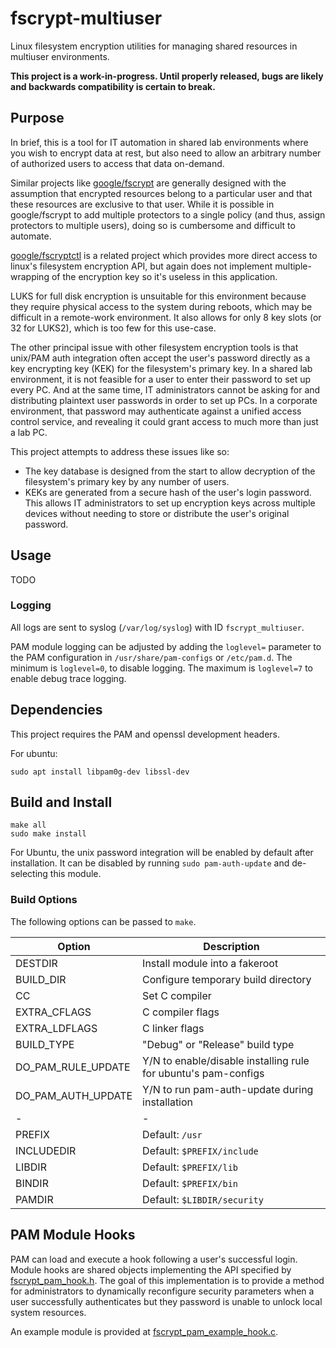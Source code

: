 # fscrypt-multiuser
Linux filesystem encryption utilities for managing shared resources in multiuser environments.

**This project is a work-in-progress. Until properly released, bugs are likely and backwards compatibility is certain to break.**

## Purpose
In brief, this is a tool for IT automation in shared lab environments where you wish to encrypt data at rest, but also need to allow an arbitrary number of authorized users to access that data on-demand.

Similar projects like [google/fscrypt](https://github.com/google/fscrypt) are generally designed with the assumption that encrypted resources belong to a particular user and that these resources are exclusive to that user. While it is possible in google/fscrypt to add multiple protectors to a single policy (and thus, assign protectors to multiple users), doing so is cumbersome and difficult to automate.

[google/fscryptctl](https://github.com/google/fscryptctl) is a related project which provides more direct access to linux's filesystem encryption API, but again does not implement multiple-wrapping of the encryption key so it's useless in this application.

LUKS for full disk encryption is unsuitable for this environment because they require physical access to the system during reboots, which may be difficult in a remote-work environment. It also allows for only 8 key slots (or 32 for LUKS2), which is too few for this use-case.

The other principal issue with other filesystem encryption tools is that unix/PAM auth integration often accept the user's password directly as a key encrypting key (KEK) for the filesystem's primary key. In a shared lab environment, it is not feasible for a user to enter their password to set up every PC. And at the same time, IT administrators cannot be asking for and distributing plaintext user passwords in order to set up PCs. In a corporate environment, that password may authenticate against a unified access control service, and revealing it could grant access to much more than just a lab PC.

This project attempts to address these issues like so:
- The key database is designed from the start to allow decryption of the filesystem's primary key by any number of users.
- KEKs are generated from a secure hash of the user's login password. This allows IT administrators to set up encryption keys across multiple devices without needing to store or distribute the user's original password.

## Usage

TODO

### Logging

All logs are sent to syslog (`/var/log/syslog`) with ID `fscrypt_multiuser`.

PAM module logging can be adjusted by adding the `loglevel=` parameter to the PAM configuration in `/usr/share/pam-configs` or `/etc/pam.d`. The minimum is `loglevel=0`, to disable logging. The maximum is `loglevel=7` to enable debug trace logging.

## Dependencies
This project requires the PAM and openssl development headers.

For ubuntu:
```
sudo apt install libpam0g-dev libssl-dev
```

## Build and Install
```
make all
sudo make install
```

For Ubuntu, the unix password integration will be enabled by default after installation. It can be disabled by running `sudo pam-auth-update` and de-selecting this module.

### Build Options

The following options can be passed to `make`.

| Option | Description |
| - | - |
| DESTDIR | Install module into a fakeroot |
| BUILD_DIR | Configure temporary build directory |
| CC | Set C compiler |
| EXTRA_CFLAGS | C compiler flags |
| EXTRA_LDFLAGS | C linker flags |
| BUILD_TYPE | "Debug" or "Release" build type |
| DO_PAM_RULE_UPDATE | Y/N to enable/disable installing rule for ubuntu's pam-configs |
| DO_PAM_AUTH_UPDATE | Y/N to run pam-auth-update during installation |
| - | - |
| PREFIX | Default: `/usr` |
| INCLUDEDIR | Default: `$PREFIX/include` |
| LIBDIR | Default: `$PREFIX/lib` |
| BINDIR | Default: `$PREFIX/bin` |
| PAMDIR | Default: `$LIBDIR/security` |


## PAM Module Hooks

PAM can load and execute a hook following a user's successful login. Module hooks are shared objects implementing the API specified by [fscrypt_pam_hook.h](fscrypt_pam_hook.h). The goal of this implementation is to provide a method for administrators to dynamically reconfigure security parameters when a user successfully authenticates but they password is unable to unlock local system resources.

An example module is provided at [fscrypt_pam_example_hook.c](fscrypt_pam_example_hook.c).